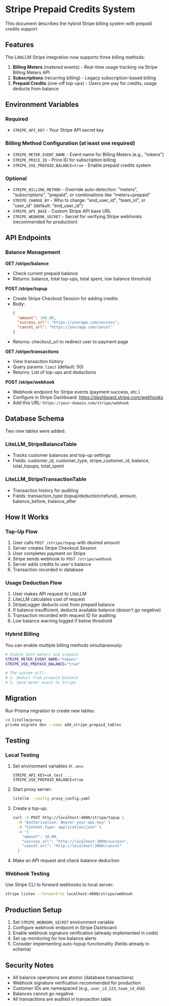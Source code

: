 # Stripe Prepaid Credits System

This document describes the hybrid Stripe billing system with prepaid credits support.

## Features

The LiteLLM Stripe integration now supports three billing methods:

1. **Billing Meters** (metered events) - Real-time usage tracking via Stripe Billing Meters API
2. **Subscriptions** (recurring billing) - Legacy subscription-based billing
3. **Prepaid Credits** (one-off top-ups) - Users pre-pay for credits, usage deducts from balance

## Environment Variables

### Required
- `STRIPE_API_KEY` - Your Stripe API secret key

### Billing Method Configuration (at least one required)
- `STRIPE_METER_EVENT_NAME` - Event name for Billing Meters (e.g., "tokens")
- `STRIPE_PRICE_ID` - Price ID for subscription billing
- `STRIPE_USE_PREPAID_BALANCE=true` - Enable prepaid credits system

### Optional
- `STRIPE_BILLING_METHOD` - Override auto-detection: "meters", "subscriptions", "prepaid", or combinations like "meters+prepaid"
- `STRIPE_CHARGE_BY` - Who to charge: "end_user_id", "team_id", or "user_id" (default: "end_user_id")
- `STRIPE_API_BASE` - Custom Stripe API base URL
- `STRIPE_WEBHOOK_SECRET` - Secret for verifying Stripe webhooks (recommended for production)

## API Endpoints

### Balance Management

**GET /stripe/balance**
- Check current prepaid balance
- Returns: balance, total top-ups, total spent, low balance threshold

**POST /stripe/topup**
- Create Stripe Checkout Session for adding credits
- Body:
  ```json
  {
    "amount": 100.00,
    "success_url": "https://yourapp.com/success",
    "cancel_url": "https://yourapp.com/cancel"
  }
  ```
- Returns: checkout_url to redirect user to payment page

**GET /stripe/transactions**
- View transaction history
- Query params: `limit` (default: 50)
- Returns: List of top-ups and deductions

**POST /stripe/webhook**
- Webhook endpoint for Stripe events (payment success, etc.)
- Configure in Stripe Dashboard: https://dashboard.stripe.com/webhooks
- Add this URL: `https://your-domain.com/stripe/webhook`

## Database Schema

Two new tables were added:

### LiteLLM_StripeBalanceTable
- Tracks customer balances and top-up settings
- Fields: customer_id, customer_type, stripe_customer_id, balance, total_topups, total_spent

### LiteLLM_StripeTransactionTable
- Transaction history for auditing
- Fields: transaction_type (topup/deduction/refund), amount, balance_before, balance_after

## How It Works

### Top-Up Flow

1. User calls `POST /stripe/topup` with desired amount
2. Server creates Stripe Checkout Session
3. User completes payment on Stripe
4. Stripe sends webhook to `POST /stripe/webhook`
5. Server adds credits to user's balance
6. Transaction recorded in database

### Usage Deduction Flow

1. User makes API request to LiteLLM
2. LiteLLM calculates cost of request
3. StripeLogger deducts cost from prepaid balance
4. If balance insufficient, deducts available balance (doesn't go negative)
5. Transaction recorded with request ID for auditing
6. Low balance warning logged if below threshold

### Hybrid Billing

You can enable multiple billing methods simultaneously:

```bash
# Enable both meters and prepaid
STRIPE_METER_EVENT_NAME="tokens"
STRIPE_USE_PREPAID_BALANCE="true"

# The system will:
# 1. Deduct from prepaid balance
# 2. Send meter event to Stripe
```

## Migration

Run Prisma migration to create new tables:

```bash
cd litellm/proxy
prisma migrate dev --name add_stripe_prepaid_tables
```

## Testing

### Local Testing

1. Set environment variables in `.env`:
   ```
   STRIPE_API_KEY=sk_test_...
   STRIPE_USE_PREPAID_BALANCE=true
   ```

2. Start proxy server:
   ```bash
   litellm --config proxy_config.yaml
   ```

3. Create a top-up:
   ```bash
   curl -X POST http://localhost:4000/stripe/topup \
     -H "Authorization: Bearer your-api-key" \
     -H "Content-Type: application/json" \
     -d '{
       "amount": 10.00,
       "success_url": "http://localhost:3000/success",
       "cancel_url": "http://localhost:3000/cancel"
     }'
   ```

4. Make an API request and check balance deduction

### Webhook Testing

Use Stripe CLI to forward webhooks to local server:

```bash
stripe listen --forward-to localhost:4000/stripe/webhook
```

## Production Setup

1. Set `STRIPE_WEBHOOK_SECRET` environment variable
2. Configure webhook endpoint in Stripe Dashboard
3. Enable webhook signature verification (already implemented in code)
4. Set up monitoring for low balance alerts
5. Consider implementing auto-topup functionality (fields already in schema)

## Security Notes

- All balance operations are atomic (database transactions)
- Webhook signature verification recommended for production
- Customer IDs are namespaced (e.g., `user_id_123`, `team_id_456`)
- Balances cannot go negative
- All transactions are audited in transaction table
